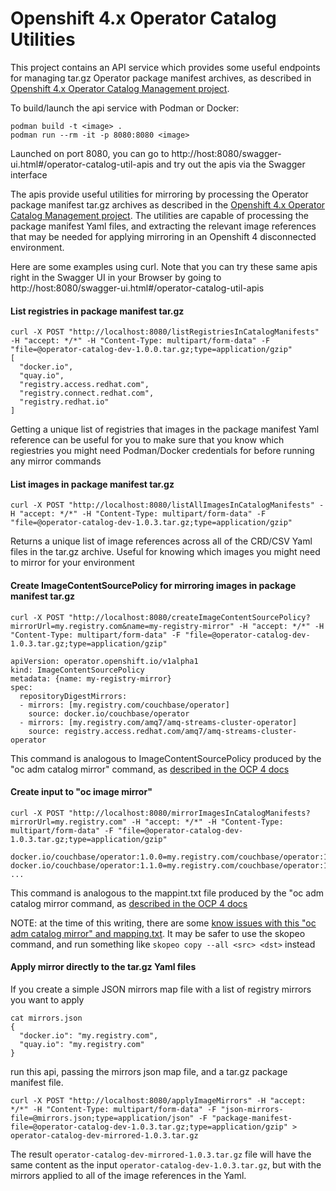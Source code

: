 # Openshift 4.x Operator Catalog Utilities

This project contains an API service which provides some useful endpoints for managing tar.gz Operator package manifest archives, as described in [Openshift 4.x Operator Catalog Management project](https://github.com/ldojo/ocp4-operator-catalog-management).

To build/launch the api service with Podman or Docker:

```
podman build -t <image> .
podman run --rm -it -p 8080:8080 <image>
```

Launched on port 8080, you can go to http://host:8080/swagger-ui.html#/operator-catalog-util-apis and try out the apis via the Swagger interface

The apis provide useful utilities for mirroring by processing the Operator package manifest tar.gz archives as described in the [Openshift 4.x Operator Catalog Management project](https://github.com/ldojo/ocp4-operator-catalog-management/blob/master/README.md#day-1). The utilities are capable of processing the package manifest Yaml files, and extracting the relevant image references that may be needed for applying mirroring in an Openshift 4 disconnected environment. 

Here are some examples using curl. Note that you can try these same apis right in the Swagger UI in your Browser by going to http://host:8080/swagger-ui.html#/operator-catalog-util-apis

#### List registries in package manifest tar.gz

```
curl -X POST "http://localhost:8080/listRegistriesInCatalogManifests" -H "accept: */*" -H "Content-Type: multipart/form-data" -F "file=@operator-catalog-dev-1.0.0.tar.gz;type=application/gzip"
[
  "docker.io",
  "quay.io",
  "registry.access.redhat.com",
  "registry.connect.redhat.com",
  "registry.redhat.io"
]
```

Getting a unique list of registries that images in the package manifest Yaml reference can be useful for you to make sure that you know which regiestries you might need Podman/Docker credentials for before running any mirror commands

#### List images in package manifest tar.gz

```
curl -X POST "http://localhost:8080/listAllImagesInCatalogManifests" -H "accept: */*" -H "Content-Type: multipart/form-data" -F "file=@operator-catalog-dev-1.0.3.tar.gz;type=application/gzip"
```

Returns a unique list of image references across all of the CRD/CSV Yaml files in the tar.gz archive. Useful for knowing which images you might need to mirror for your environment

#### Create ImageContentSourcePolicy for mirroring images in package manifest tar.gz
```
curl -X POST "http://localhost:8080/createImageContentSourcePolicy?mirrorUrl=my.registry.com&name=my-registry-mirror" -H "accept: */*" -H "Content-Type: multipart/form-data" -F "file=@operator-catalog-dev-1.0.3.tar.gz;type=application/gzip"

apiVersion: operator.openshift.io/v1alpha1
kind: ImageContentSourcePolicy
metadata: {name: my-registry-mirror}
spec:
  repositoryDigestMirrors:
  - mirrors: [my.registry.com/couchbase/operator]
    source: docker.io/couchbase/operator
  - mirrors: [my.registry.com/amq7/amq-streams-cluster-operator]
    source: registry.access.redhat.com/amq7/amq-streams-cluster-operator
```

This command is analogous to ImageContentSourcePolicy produced by the "oc adm catalog mirror" command, as [described in the OCP 4 docs](https://docs.openshift.com/container-platform/4.3/operators/olm-restricted-networks.html#olm-restricted-networks-operatorhub_olm-restricted-networks)

#### Create input to "oc image mirror"
```
curl -X POST "http://localhost:8080/mirrorImagesInCatalogManifests?mirrorUrl=my.registry.com" -H "accept: */*" -H "Content-Type: multipart/form-data" -F "file=@operator-catalog-dev-1.0.3.tar.gz;type=application/gzip"

docker.io/couchbase/operator:1.0.0=my.registry.com/couchbase/operator:1.0.0
docker.io/couchbase/operator:1.1.0=my.registry.com/couchbase/operator:1.1.0
...
```
This command is analogous to the mappint.txt file produced by the "oc adm catalog mirror command, as [described in the OCP 4 docs](https://docs.openshift.com/container-platform/4.3/operators/olm-restricted-networks.html#olm-restricted-networks-operatorhub_olm-restricted-networks)

NOTE: at the time of this writing, there are some [know issues with this "oc adm catalog mirror" and mapping.txt](https://bugzilla.redhat.com/show_bug.cgi?id=1800674). It may be safer to use the skopeo command, and run something like `skopeo copy --all <src> <dst>` instead

#### Apply mirror directly to the tar.gz Yaml files
If you create a simple JSON mirrors map file with a list of registry mirrors you want to apply
```
cat mirrors.json
{
  "docker.io": "my.registry.com",
  "quay.io": "my.registry.com"
}
```

run this api, passing the mirrors json map file, and a tar.gz package manifest file.
```
curl -X POST "http://localhost:8080/applyImageMirrors" -H "accept: */*" -H "Content-Type: multipart/form-data" -F "json-mirrors-file=@mirrors.json;type=application/json" -F "package-manifest-file=@operator-catalog-dev-1.0.3.tar.gz;type=application/gzip" > operator-catalog-dev-mirrored-1.0.3.tar.gz 
```
The result `operator-catalog-dev-mirrored-1.0.3.tar.gz` file will have the same content as the input `operator-catalog-dev-1.0.3.tar.gz`, but with the mirrors applied to all of the image references in the Yaml. 
